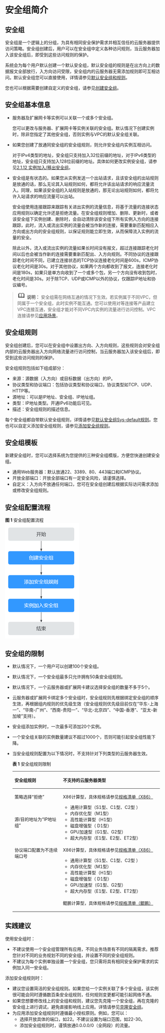 # 安全组简介<a name="zh-cn_topic_0073379079"></a>

## 安全组<a name="section14990143614615"></a>

安全组是一个逻辑上的分组，为具有相同安全保护需求并相互信任的云服务器提供访问策略。安全组创建后，用户可以在安全组中定义各种访问规则，当云服务器加入该安全组后，即受到这些访问规则的保护。

系统会为每个用户默认创建一个默认安全组，默认安全组的规则是在出方向上的数据报文全部放行，入方向访问受限，安全组内的云服务器无需添加规则即可互相访问。默认安全组您可以直接使用，详情请参见[默认安全组和规则](默认安全组和规则.md)。

您也可以根据需要创建自定义的安全组，请参见[创建安全组](创建安全组.md)。

## 安全组基本信息<a name="section5253115620307"></a>

-   服务器及扩展网卡等实例可以关联一个或多个安全组。

    您可以更改与服务器、扩展网卡等实例关联的安全组。默认情况下创建实例时，除非您指定了其他安全组，否则实例与VPC的默认安全组关联。

-   如果您创建了放通同安全组的安全组规则，则允许安全组内实例互相访问。

    对于IPv4类型的地址，安全组只支持加入32位前缀的地址，对于IPv6类型的地址，安全组只支持加入128位前缀的地址。具体如何更改实例安全组，请参见[2.1.12 实例加入/移出安全组](实例加入-移出安全组.md)。

-   安全组是有状态的。如果您从实例发送一个出站请求，且该安全组的出站规则是放通的话，那么无论其入站规则如何，都将允许该出站请求的响应流量流入。同理，如果该安全组的入站规则是放通的，那无论出站规则如何，都将允许入站请求的响应流量可以出站。

    安全组使用连接跟踪来跟踪有关进出实例的流量信息，将基于流量的连接状态应用规则以确定允许还是拒绝流量。在安全组规则增加、删除、更新时，或者该安全组下实例创建、删除时，会自动清除该安全组下所有实例入方向的连接跟踪，此时，流入或流出实例的流量会被当作新的连接，需要重新匹配相应入方向或出方向的安全组规则，以保证规则能立即生效，从而保障流入实例的流量的安全。

    除此以外，流入或流出实例的流量如果长时间没有报文，超过连接跟踪老化时间以后也会被当作新的连接需要重新匹配出、入方向规则。不同协议的连接跟踪老化时间不同，已建立连接状态的TCP协议连接老化时间是600s，ICMP协议老化时间是30s。对于其他协议，如果两个方向都收到了报文，连接老化时间是180s，如果只是单方向收到了一个或多个包，另一个方向没有收到包时，老化时间是30s。对于除TCP、UDP或ICMP以外的协议，仅跟踪IP地址和协议编号。


>![](public_sys-resources/icon-note.gif) **说明：** 
>安全组需在网络互通的情况下生效。若实例属于不同VPC，但同属于一个安全组，此时实例不能互通。您可以使用对等连接等产品建立VPC连接互通，安全组才能对不同VPC内实例的流量进行访问控制。VPC连接请参见[应用场景](https://support.huaweicloud.com/productdesc-vpc/overview_0002.html)。

## 安全组规则<a name="section1293516499168"></a>

安全组创建后，您可以在安全组中设置出方向、入方向规则，这些规则会对安全组内部的云服务器出入方向网络流量进行访问控制，当云服务器加入该安全组后，即受到这些访问规则的保护。

安全组规则包括如下组成部分：

-   来源：源数据（入方向）或目标数据（出方向）的IP。
-   协议类型和协议端口：包括协议类型和协议端口，协议类型如TCP、UDP、HTTP等。
-   源地址：可以是IP地址、安全组、IP地址组。
-   类型：IP地址类型。开通IPv6功能后可见。
-   描述：安全组规则的描述信息。

每个安全组都自带默认安全组规则，详情请参见[默认安全组Sys-default规则](默认安全组和规则.md#table1580115155277)。您也可以自定义添加安全组规则，请参见[添加安全组规则](添加安全组规则.md)。

## 安全组模板<a name="section334833019511"></a>

新建安全组时，您可以选择系统为您提供的三种安全组模版，方便您快速创建安全组。

-   通用Web服务器：默认放通22、3389、80、443端口和ICMP协议。
-   开放全部端口：开放全部端口有一定安全风险，请谨慎选择。
-   自定义：入方向不放通任何端口，您可在安全组创建后根据实际访问需求添加或修改安全组规则。

## 安全组配置流程<a name="section8986981338"></a>

**图 1**  安全组配置流程<a name="fig69572098137"></a>  
![](figures/安全组配置流程.png "安全组配置流程")

## 安全组的限制<a name="section1795142593815"></a>

-   默认情况下，一个用户可以创建100个安全组。
-   默认情况下，一个安全组最多只允许拥有50条安全组规则。
-   默认情况下，一个云服务器或扩展网卡建议选择安全组的数量不多于5个。
-   云服务器或扩展网卡绑定多个安全组时，安全组规则先根据绑定安全组的顺序生效，再根据组内规则的优先级生效（安全组规则优先级目前仅在“华东-上海一”、“华南-广州”、“西南-贵阳一”、“华北-北京四”、“中国-香港”、“亚太-新加坡”支持）。
-   安全组添加实例时，一次最多可添加20个实例。
-   一个安全组关联的实例数量建议不超过1000个，否则可能引起安全组性能下降。
-   当安全组规则配置为以下情况时，不支持针对下列类型的云服务器生效。

    **表 1**  安全组规则限制

    <a name="table1743772919433"></a>
    <table><thead align="left"><tr id="row943716299432"><th class="cellrowborder" valign="top" width="32.800000000000004%" id="mcps1.2.3.1.1"><p id="p1843742914430"><a name="p1843742914430"></a><a name="p1843742914430"></a>安全组规则</p>
    </th>
    <th class="cellrowborder" valign="top" width="67.2%" id="mcps1.2.3.1.2"><p id="p1437729144311"><a name="p1437729144311"></a><a name="p1437729144311"></a>不支持的云服务器类型</p>
    </th>
    </tr>
    </thead>
    <tbody><tr id="row1343815296431"><td class="cellrowborder" valign="top" width="32.800000000000004%" headers="mcps1.2.3.1.1 "><p id="p195821429134720"><a name="p195821429134720"></a><a name="p195821429134720"></a>策略选择“拒绝”</p>
    </td>
    <td class="cellrowborder" rowspan="2" valign="top" width="67.2%" headers="mcps1.2.3.1.2 "><p id="p121751257154410"><a name="p121751257154410"></a><a name="p121751257154410"></a>X86计算型，具体规格请参见<a href="https://support.huaweicloud.com/productdesc-ecs/zh-cn_topic_0159822360.html" target="_blank" rel="noopener noreferrer">规格清单（X86）</a></p>
    <a name="ul27575417452"></a><a name="ul27575417452"></a><ul id="ul27575417452"><li>通用计算型（S1型、C1型、C2型 ）</li><li>内存优化型（M1型）</li><li>高性能计算型（H1型）</li><li>磁盘增强型（ D1型）</li><li>GPU加速型（G1型、G2型）</li><li>超大内存型（E1型、E2型、ET2型）</li></ul>
    </td>
    </tr>
    <tr id="row206751019114714"><td class="cellrowborder" valign="top" headers="mcps1.2.3.1.1 "><p id="p26761719104718"><a name="p26761719104718"></a><a name="p26761719104718"></a>源/目的地址为“IP地址组”</p>
    </td>
    </tr>
    <tr id="row24381329204311"><td class="cellrowborder" rowspan="2" valign="top" width="32.800000000000004%" headers="mcps1.2.3.1.1 "><p id="p64381729104316"><a name="p64381729104316"></a><a name="p64381729104316"></a>协议端口配置为不连续端口号</p>
    </td>
    <td class="cellrowborder" valign="top" width="67.2%" headers="mcps1.2.3.1.2 "><p id="p56911735461"><a name="p56911735461"></a><a name="p56911735461"></a>X86计算型，具体规格请参见<a href="https://support.huaweicloud.com/productdesc-ecs/zh-cn_topic_0159822360.html" target="_blank" rel="noopener noreferrer">规格清单（X86）</a></p>
    <a name="ul2691173194610"></a><a name="ul2691173194610"></a><ul id="ul2691173194610"><li>通用计算型（S1型、C1型、C2型 ）</li><li>内存优化型（M1型）</li><li>高性能计算型（H1型）</li><li>磁盘增强型（ D1型）</li><li>GPU加速型（G1型、G2型）</li><li>超大内存型（E1型、E2型、ET2型）</li></ul>
    </td>
    </tr>
    <tr id="row1543812296437"><td class="cellrowborder" valign="top" headers="mcps1.2.3.1.1 "><p id="p104381029164315"><a name="p104381029164315"></a><a name="p104381029164315"></a>鲲鹏计算型，具体规格请参见<a href="https://support.huaweicloud.com/productdesc-ecs/ecs_01_0066.html" target="_blank" rel="noopener noreferrer">规格清单（鲲鹏）</a></p>
    </td>
    </tr>
    </tbody>
    </table>


## 实践建议<a name="section1142134251611"></a>

使用安全组时：

-   不建议使用一个安全组管理所有应用，不同业务场景有不同的隔离需求。推荐您针对不同的业务规划不同的安全组，并设置不同的安全组规则。
-   不建议为每个实例单独设置一个安全组，您只需将具有相同安全保护需求的实例加入同一安全组。

添加安全组规则时：

-   建议您设置简洁的安全组规则。如果您给一个实例关联了多个安全组，该实例很可能会同时遵循数百条安全组规则，任何规则变更都可能引起网络不通。
-   如果您想要修改线上的安全组和规则，建议您先克隆一个安全组，再在克隆的安全组上进行调试，避免直接影响线上应用。详情请参见[克隆安全组](https://support.huaweicloud.com/usermanual-vpc/vpc_SecurityGroup_0009.html)。
-   为应用添加安全组规则时遵循最小授权原则。例如，您可以：
    -   选择开放具体的端口，如22。不建议设置为端口范围，如22-30。
    -   添加安全组规则时，谨慎放通0.0.0.0/0（全网段）的流量。



